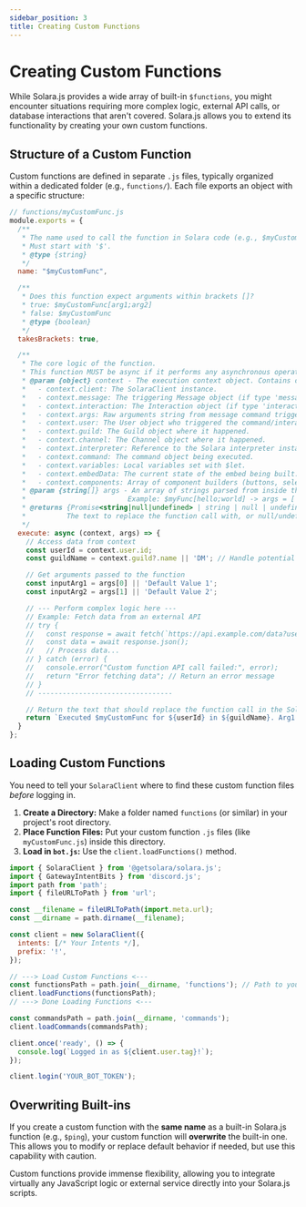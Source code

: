```yaml
---
sidebar_position: 3
title: Creating Custom Functions
---
```


# Creating Custom Functions

While Solara.js provides a wide array of built-in `$functions`, you might encounter situations requiring more complex logic, external API calls, or database interactions that aren't covered. Solara.js allows you to extend its functionality by creating your own custom functions.

## Structure of a Custom Function

Custom functions are defined in separate `.js` files, typically organized within a dedicated folder (e.g., `functions/`). Each file exports an object with a specific structure:

```javascript
// functions/myCustomFunc.js
module.exports = {
  /**
   * The name used to call the function in Solara code (e.g., $myCustomFunc).
   * Must start with '$'.
   * @type {string}
   */
  name: "$myCustomFunc",

  /**
   * Does this function expect arguments within brackets []?
   * true: $myCustomFunc[arg1;arg2]
   * false: $myCustomFunc
   * @type {boolean}
   */
  takesBrackets: true,

  /**
   * The core logic of the function.
   * This function MUST be async if it performs any asynchronous operations (e.g., awaits).
   * @param {object} context - The execution context object. Contains data like:
   *   - context.client: The SolaraClient instance.
   *   - context.message: The triggering Message object (if type 'message' or 'both').
   *   - context.interaction: The Interaction object (if type 'interaction', 'both', 'button', etc.).
   *   - context.args: Raw arguments string from message command trigger.
   *   - context.user: The User object who triggered the command/interaction.
   *   - context.guild: The Guild object where it happened.
   *   - context.channel: The Channel object where it happened.
   *   - context.interpreter: Reference to the Solara interpreter instance.
   *   - context.command: The command object being executed.
   *   - context.variables: Local variables set with $let.
   *   - context.embedData: The current state of the embed being built.
   *   - context.components: Array of component builders (buttons, selects).
   * @param {string[]} args - An array of strings parsed from inside the brackets [], split by ';'.
   *                         Example: $myFunc[hello;world] -> args = ['hello', 'world']
   * @returns {Promise<string|null|undefined> | string | null | undefined}
   *          The text to replace the function call with, or null/undefined if it performs an action only.
   */
  execute: async (context, args) => {
    // Access data from context
    const userId = context.user.id;
    const guildName = context.guild?.name || 'DM'; // Handle potential DM context

    // Get arguments passed to the function
    const inputArg1 = args[0] || 'Default Value 1';
    const inputArg2 = args[1] || 'Default Value 2';

    // --- Perform complex logic here ---
    // Example: Fetch data from an external API
    // try {
    //   const response = await fetch(`https://api.example.com/data?user=${userId}`);
    //   const data = await response.json();
    //   // Process data...
    // } catch (error) {
    //   console.error("Custom function API call failed:", error);
    //   return "Error fetching data"; // Return an error message
    // }
    // ---------------------------------

    // Return the text that should replace the function call in the Solara code
    return `Executed $myCustomFunc for ${userId} in ${guildName}. Arg1: ${inputArg1}, Arg2: ${inputArg2}`;
  }
};
```

## Loading Custom Functions

You need to tell your `SolaraClient` where to find these custom function files *before* logging in.

1.  **Create a Directory:** Make a folder named `functions` (or similar) in your project's root directory.
2.  **Place Function Files:** Put your custom function `.js` files (like `myCustomFunc.js`) inside this directory.
3.  **Load in `bot.js`:** Use the `client.loadFunctions()` method.

```javascript title="bot.js"
import { SolaraClient } from '@getsolara/solara.js';
import { GatewayIntentBits } from 'discord.js';
import path from 'path';
import { fileURLToPath } from 'url';

const __filename = fileURLToPath(import.meta.url);
const __dirname = path.dirname(__filename);

const client = new SolaraClient({
  intents: [/* Your Intents */],
  prefix: '!',
});

// ---> Load Custom Functions <---
const functionsPath = path.join(__dirname, 'functions'); // Path to your custom functions folder
client.loadFunctions(functionsPath);
// ---> Done Loading Functions <---

const commandsPath = path.join(__dirname, 'commands');
client.loadCommands(commandsPath);

client.once('ready', () => {
  console.log(`Logged in as ${client.user.tag}!`);
});

client.login('YOUR_BOT_TOKEN');
```

## Overwriting Built-ins

If you create a custom function with the **same name** as a built-in Solara.js function (e.g., `$ping`), your custom function will **overwrite** the built-in one. This allows you to modify or replace default behavior if needed, but use this capability with caution.

Custom functions provide immense flexibility, allowing you to integrate virtually any JavaScript logic or external service directly into your Solara.js scripts.